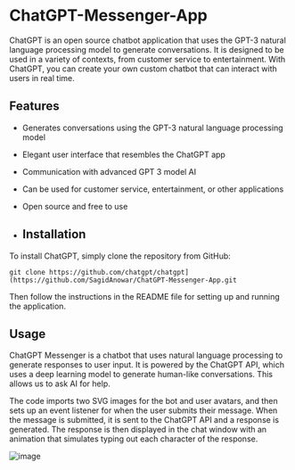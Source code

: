 # ChatGPT-Messenger-App

ChatGPT is an open source chatbot application that uses the GPT-3 natural language processing model to generate conversations. It is designed to be used in a variety of contexts, from customer service to entertainment. With ChatGPT, you can create your own custom chatbot that can interact with users in real time.

## Features 
* Generates conversations using the GPT-3 natural language processing model 
* Elegant user interface that resembles the ChatGPT app 
* Communication with advanced GPT 3 model AI 
* Can be used for customer service, entertainment, or other applications 
* Open source and free to use

*  ## Installation 

 To install ChatGPT, simply clone the repository from GitHub:

 ```git clone https://github.com/chatgpt/chatgpt](https://github.com/SagidAnowar/ChatGPT-Messenger-App.git```

 Then follow the instructions in the README file for setting up and running the application.

 ## Usage

ChatGPT Messenger is a chatbot that uses natural language processing to generate responses to user input. It is powered by the ChatGPT API, which uses a deep learning model to generate human-like conversations. This allows us to ask AI for help.

The code imports two SVG images for the bot and user avatars, and then sets up an event listener for when the user submits their message. When the message is submitted, it is sent to the ChatGPT API and a response is generated. The response is then displayed in the chat window with an animation that simulates typing out each character of the response. 


![image](https://github.com/SagidAnowar/ChatGPT-Messenger-App/assets/121697604/b94643ec-f25f-4fb6-b339-95b5b509b9a3)
